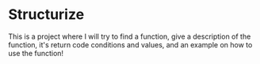# Structurize

This is a project where I will try to find a function, give a description of the function, it's return code conditions and values, and an example on how to use the function!